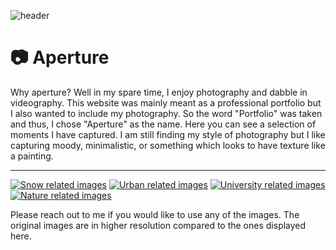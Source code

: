![header](/images/urban/DSCF4644.jpg)

# 📷 Aperture

Why aperture? Well in my spare time, I enjoy photography and dabble in videography. This website was mainly meant as a professional portfolio but I also wanted to include my photography. So the word "Portfolio" was taken and thus, I chose "Aperture" as the name. Here you can see a selection of moments I have captured. I am still finding my style of photography but I like capturing moody, minimalistic, or something which looks to have texture like a painting.

---

[![Snow related images](/images/snow/DSCF5119.jpg "Click here to see more snow related images")](aperture/snow)
[![Urban related images](/images/urban/DSCF4550.jpg "Click here to see more urban related images")](aperture/urban)
[![University related images](/images/uni/DSCF2918.jpg "Click here to see more images from uni")](aperture/uni)
[![Nature related images](/images/nature/DSCF2082.jpg "Click here to see more nature related images")](aperture/nature)

Please reach out to me if you would like to use any of the images.
The original images are in higher resolution compared to the ones displayed here.
